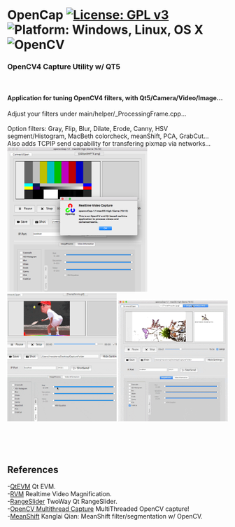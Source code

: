 # OpenCap [![License: GPL v3](https://img.shields.io/badge/License-GPLv3-blue.svg)](https://www.gnu.org/licenses/gpl-3.0) ![Platform: Windows, Linux, OS X](https://img.shields.io/badge/Platform-Win10_64%2C%20Linux%2C%20OS%20X-blue.svg) ![OpenCV](https://img.shields.io/badge/OpenCV-4.x-blue.svg) <br>
### OpenCV4 Capture Utility w/ QT5
<br>

#### Application for tuning OpenCV4 filters, with Qt5/Camera/Video/Image...<br>
Adjust your filters under main/helper/_ProcessingFrame.cpp...<br><br>
Option filters: Gray, Flip, Blur, Dilate, Erode, Canny, HSV segment/Histogram, MacBeth colorcheck, meanShift, PCA, GrabCut... <br>
Also adds TCPIP send capability for transfering pixmap via networks...<br>
<img src="pic/OpenCapMac.png" width=320> <img src="pic/OpenCap0517MeanShift.gif" width=250> <img src="pic/OpenCap0516.gif" width=250> 


<br>
<br>
<br>

## References <br>
  -[QtEVM](https://github.com/wzpan/QtEVM) Qt EVM. <br>
  -[RVM](https://github.com/tschnz/Live-Video-Magnification) Realtime Video Magnification. <br>
  -[RangeSlider](https://github.com/nasafix-nasser/Qt-RangeSlider/) TwoWay Qt RangeSlider. <br>
  -[OpenCV Multithread Capture](https://github.com/nickdademo/qt-opencv-multithreaded) MultiThreaded OpenCV capture! <br>
  -[MeanShift](http://qiankanglai.me/2012/03/19/meanshift/) Kanglai Qian: MeanShift filter/segmentation w/ OpenCV.<br>
